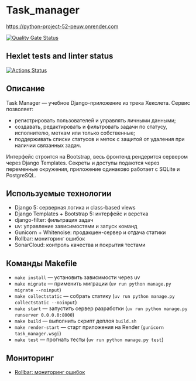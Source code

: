# Task_manager

<https://python-project-52-peuw.onrender.com>

[![Quality Gate Status](https://sonarcloud.io/api/project_badges/measure?project=WhiteA77_python-project-52&metric=alert_status)](https://sonarcloud.io/summary/new_code?id=WhiteA77_python-project-52)

## Hexlet tests and linter status

[![Actions Status](https://github.com/WhiteA77/python-project-52/actions/workflows/hexlet-check.yml/badge.svg)](https://github.com/WhiteA77/python-project-52/actions)

## Описание

Task Manager — учебное Django-приложение из трека Хекслета. Сервис позволяет:

- регистрировать пользователей и управлять личными данными;
- создавать, редактировать и фильтровать задачи по статусу, исполнителю, меткам или только собственные;
- поддерживать списки статусов и меток с защитой от удаления при наличии связанных задач.

Интерфейс строится на Bootstrap, весь фронтенд рендерится сервером через Django Templates. Секреты и доступы подаются через переменные окружения, приложение одинаково работает с SQLite и PostgreSQL.

## Используемые технологии

- Django 5: серверная логика и class-based views
- Django Templates + Bootstrap 5: интерфейс и верстка
- django-filter: фильтрация задач
- uv: управление зависимостями и запуск команд
- Gunicorn + Whitenoise: продакшен-сервер и отдача статики
- Rollbar: мониторинг ошибок
- SonarCloud: контроль качества и покрытия тестами

## Команды Makefile

- `make install` — установить зависимости через uv
- `make migrate` — применить миграции (`uv run python manage.py migrate --noinput`)
- `make collectstatic` — собрать статику (`uv run python manage.py collectstatic --noinput`)
- `make start` — запустить сервер разработки (`uv run python manage.py runserver 0.0.0.0:8000`)
- `make build` — выполнить скрипт деплоя `build.sh`
- `make render-start` — старт приложения на Render (`gunicorn task_manager.wsgi`)
- `make test` — прогнать тесты (`uv run python manage.py test`)

## Мониторинг

- [Rollbar: мониторинг ошибок](https://rollbar.com/vden032/TaskManager/)
